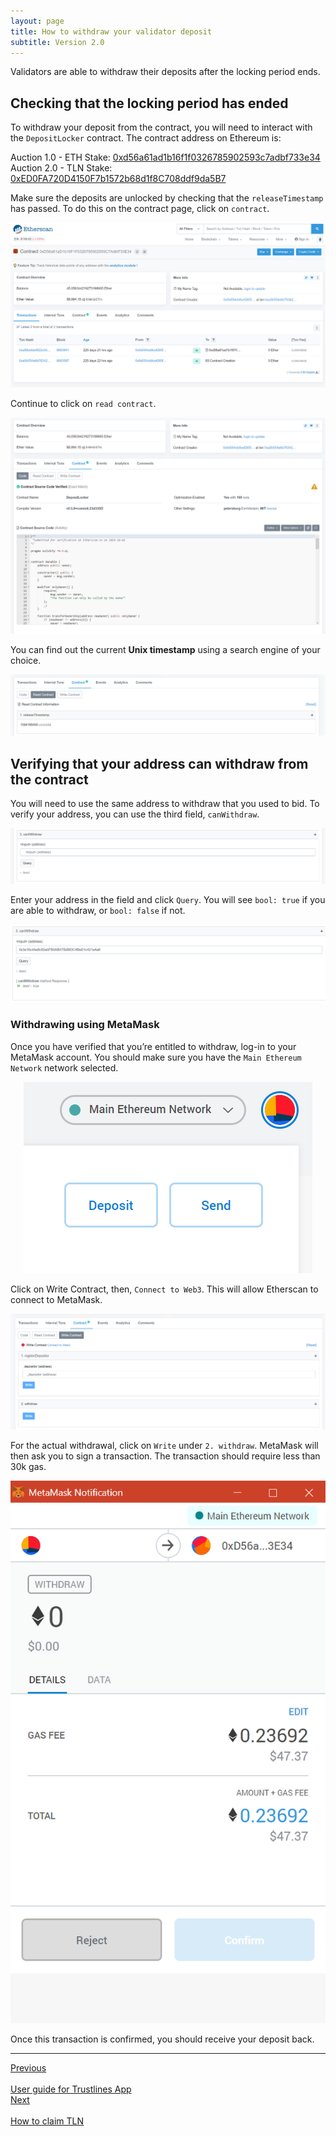 ```yaml
---
layout: page
title: How to withdraw your validator deposit
subtitle: Version 2.0
---
```


Validators are able to withdraw their deposits after the locking period ends.

## Checking that the locking period has ended
To withdraw your deposit from the contract, you will need to interact with the `DepositLocker` contract. The contract address on Ethereum is:

Auction 1.0 - ETH Stake: [0xd56a61ad1b16f1f0326785902593c7adbf733e34](https://etherscan.io/address/0xd56a61ad1b16f1f0326785902593c7adbf733e34)  
Auction 2.0 - TLN Stake: [0xED0FA720D4150F7b1572b68d1f8C708ddf9da5B7](https://etherscan.io/address/0xed0fa720d4150f7b1572b68d1f8c708ddf9da5b7)

Make sure the deposits are unlocked by checking that the `releaseTimestamp` has passed. To do this on the contract page, click on `contract`.

<center><a class="vdw_a" href="../../assets/images/validator_deposit_withdraw/validator_deposit01.png"><img class="vdw_img" src="../../assets/images/validator_deposit_withdraw/validator_deposit01.png"></a></center>

Continue to click on `read contract`.

<center><a class="vdw_a" href="../../assets/images/validator_deposit_withdraw/validator_deposit02.png"><img class="vdw_img" src="../../assets/images/validator_deposit_withdraw/validator_deposit02.png"></a></center>

You can find out the current **Unix timestamp** using a search engine of your choice.

<center><a class="vdw_a" href="../../assets/images/validator_deposit_withdraw/validator_deposit03.png"><img class="vdw_img" src="../../assets/images/validator_deposit_withdraw/validator_deposit03.png"></a></center>

## Verifying that your address can withdraw from the contract
You will need to use the same address to withdraw that you used to bid.
To verify your address, you can use the third field, `canWithdraw`.

<center><a class="vdw_a" href="../../assets/images/validator_deposit_withdraw/validator_deposit04.png"><img class="vdw_img" src="../../assets/images/validator_deposit_withdraw/validator_deposit04.png"></a></center>

Enter your address in the field and click `Query`. You will see `bool: true` if you are able to withdraw, or `bool: false` if not.

<center><a class="vdw_a" href="../../assets/images/validator_deposit_withdraw/validator_deposit05.png"><img class="vdw_img" src="../../assets/images/validator_deposit_withdraw/validator_deposit05.png"></a></center>

### Withdrawing using MetaMask
Once you have verified that you’re entitled to withdraw, log-in to your MetaMask account. You should make sure you have the `Main Ethereum Network` network selected.

<center><a class="vdw_a" href="../../assets/images/validator_deposit_withdraw/validator_deposit06.png"><img class="vdw_img" src="../../assets/images/validator_deposit_withdraw/validator_deposit06.png"></a></center>

Click on Write Contract, then, `Connect to Web3`. This will allow Etherscan to connect to MetaMask.

<center><a class="vdw_a" href="../../assets/images/validator_deposit_withdraw/validator_deposit07.png"><img class="vdw_img" src="../../assets/images/validator_deposit_withdraw/validator_deposit07.png"></a></center>

For the actual withdrawal, click on `Write` under `2. withdraw`. MetaMask will then ask you to sign a transaction. The transaction should require less than 30k gas.

<center><a class="vdw_a" href="../../assets/images/validator_deposit_withdraw/validator_deposit08.png"><img class="vdw_img" src="../../assets/images/validator_deposit_withdraw/validator_deposit08.png"></a></center>

Once this transaction is confirmed, you should receive your deposit back.

___

<div id="prev_next">
<div class="prev"><a href="../guides/tl_app_user_guide" class="prev_next_text">Previous</a></div>
<div class="prev"><a href="../guides/tl_app_user_guide" class="icon fas fa-arrow-left prev_next"></a><br></div>
<div class="prev"><a href="../guides/tl_app_user_guide" class="prev_next_text">User guide for Trustlines App</a></div>
</div>
<div id="prev_next">
<div><a href="how_to_claim_tln" class="prev_next_text">Next</a></div>
<div><a href="how_to_claim_tln" class="icon fas fa-arrow-right prev_next"></a><br></div>
<div><a href="how_to_claim_tln" class="prev_next_text">How to claim TLN</a></div>
</div>

